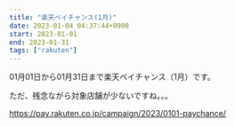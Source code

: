 ```yaml
---
title: "楽天ペイチャンス(1月)"
date: 2023-01-04 04:37:44+0900
start: 2023-01-01
end: 2023-01-31
tags: ["rakuten"]
---
```


01月01日から01月31日まで楽天ペイチャンス（1月）です。

ただ、残念ながら対象店舗が少ないですね。。。

https://pay.rakuten.co.jp/campaign/2023/0101-paychance/

